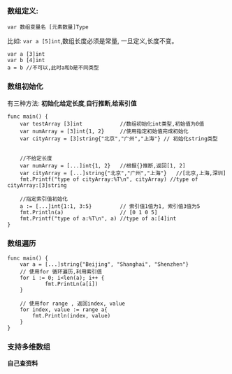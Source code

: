 ### 数组定义:
```
var 数组变量名 [元素数量]Type
```
比如: `var a [5]int`,数组长度必须是常量, 一旦定义,长度不变。

```
var a [3]int
var b [4]int
a = b //不可以,此时a和b是不同类型
```

### 数组初始化
有三种方法: **初始化给定长度**,**自行推断**,**给索引值**
```
func main() {
    var testArray [3]int            //数组初始化int类型,初始值为0值
    var numArray = [3]int{1, 2}     //使用指定初始值完成初始化
    var cityArray = [3]string{"北京","广州","上海"} // 初始化string类型
    
    
    //不给定长度
    var numArray = [...]int{1, 2}   //根据{}推断,返回[1, 2]
    var cityArray = [...]string{"北京","广州","上海"}   //[北京,上海,深圳]
    fmt.Printf("type of cityArray:%T\n", cityArray) //type of cityArray:[3]string
    
    //指定索引值初始化
    a := [...]int{1:1, 3:5}         // 索引值1值为1, 索引值3值为5
    fmt.Println(a)                  // [0 1 0 5]
	fmt.Printf("type of a:%T\n", a) //type of a:[4]int
}
```
### 数组遍历
```
func main() {
    var a = [...]string{"Beijing", "Shanghai", "Shenzhen"}
    // 使用for 循环遍历,利用索引值
    for i := 0; i<len(a); i++ {
            fmt.PrintLn(a[i])
    }
    
    // 使用for range , 返回index, value
    for index, value := range a{
        fmt.Println(index, value)
    }
}
```
### 支持多维数组
**自己查资料**

    

